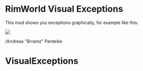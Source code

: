 # RimWorld Visual Exceptions

This mod shows you exceptions graphically, for example like this:

<img src="https://i.imgur.com/EeHDKz1.png"/>

/Andreas "Brrainz" Pardeike
# VisualExceptions
